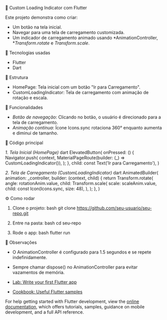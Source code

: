 📱 Custom Loading Indicator com Flutter

Este projeto demonstra como criar:
- Um botão na tela inicial.
- Navegar para uma tela de carregamento customizada.
- Um indicador de carregamento animado usando *AnimationController, **Transform.rotate* e *Transform.scale*.

🚀 Tecnologias usadas
- Flutter
- Dart

📂 Estrutura
- HomePage: Tela inicial com um botão "Ir para Carregamento".
- CustomLoadingIndicator: Tela de carregamento com animação de rotação e escala.

🎯 Funcionalidades
- *Botão de navegação*: Clicando no botão, o usuário é direcionado para a tela de carregamento.
- *Animação contínua*: Ícone Icons.sync rotaciona 360° enquanto aumenta e diminui de tamanho.

📜 Código principal

*1. Tela Inicial (HomePage)*
dart
ElevatedButton(
  onPressed: () {
    Navigator.push(
      context,
      MaterialPageRoute(builder: (_) => CustomLoadingIndicator()),
    );
  },
  child: const Text('Ir para Carregamento'),
)


*2. Tela de Carregamento (CustomLoadingIndicator)*
dart
AnimatedBuilder(
  animation: _controller,
  builder: (context, child) {
    return Transform.rotate(
      angle: rotationAnim.value,
      child: Transform.scale(
        scale: scaleAnim.value,
        child: const Icon(Icons.sync, size: 48),
      ),
    );
  },
)


⚙️ Como rodar
1. Clone o projeto:
   bash
   git clone https://github.com/seu-usuario/seu-repo.git
   
2. Entre na pasta:
   bash
   cd seu-repo
   
3. Rode o app:
   bash
   flutter run
   

📝 Observações
- O AnimationController é configurado para 1.5 segundos e se repete indefinidamente.
- Sempre chamar dispose() no AnimationController para evitar vazamentos de memória.

- [Lab: Write your first Flutter app](https://docs.flutter.dev/get-started/codelab)
- [Cookbook: Useful Flutter samples](https://docs.flutter.dev/cookbook)

For help getting started with Flutter development, view the
[online documentation](https://docs.flutter.dev/), which offers tutorials,
samples, guidance on mobile development, and a full API reference.
